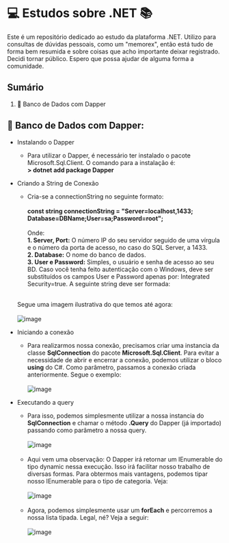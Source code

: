 # 💻 Estudos sobre .NET 📚
Este é um repositório dedicado ao estudo da plataforma .NET. Utilizo para consultas de dúvidas pessoais, como um "memorex", então está tudo de forma bem resumida e sobre coisas que acho importante deixar registrado. Decidi tornar público. Espero que possa ajudar de alguma forma a comunidade.

## Sumário
1. 💾 Banco de Dados com Dapper

## 💾 Banco de Dados com Dapper:
- Instalando o Dapper
  - Para utilizar o Dapper, é necessário ter instalado o pacote Microsoft.Sql.Client. O comando para a instalação é:<br>
 <b> > dotnet add package Dapper </b>
- Criando a String de Conexão
  - Cria-se a connectionString no seguinte formato: <br><br>
<b>const string connectionString = "Server=localhost,1433; Database=DBName;User=sa;Password=root";</b><br><br>
Onde: <br>
  <b>1. Server, Port:</b> O número IP do seu servidor seguido de uma vírgula e o número da porta de acesso, no caso do SQL Server, a 1433.<br>
  <b>2. Database:</b> O nome do banco de dados.<br>
  <b>3. User e Password:</b> Simples, o usuário e senha de acesso ao seu BD. Caso você tenha feito autenticação com o Windows, deve ser substituídos os campos User e Password apenas por: Integrated Security=true. A seguinte string deve ser formada: <br><br>
  
  Segue uma imagem ilustrativa do que temos até agora: <br><br>
  ![image](https://user-images.githubusercontent.com/65985740/218146194-51558e24-557e-43a6-ad2b-063b7ef449ff.png)
  
- Iniciando a conexão
  - Para realizarmos nossa conexão, precisamos criar uma instancia da classe <b>SqlConnection</b> do pacote <b>Microsoft.Sql.Client</b>. Para evitar a necessidade de abrir e encerrar a conexão, podemos utilizar o bloco <b>using</b> do C#. Como parâmetro, passamos a conexão criada anteriormente. Segue o exemplo: <br><br>
![image](https://user-images.githubusercontent.com/65985740/218195473-4d5324b0-d272-416f-8658-ead4cb689ee1.png)

- Executando a query
  - Para isso, podemos simplesmente utilizar a nossa instancia do <b>SqlConnection</b> e chamar o método <b>.Query</b> do Dapper (já importado) passando como parâmetro a nossa query.<br><br>
![image](https://user-images.githubusercontent.com/65985740/218197595-b8ac2acb-b387-4cc3-a673-bea917608d67.png)<br><br>
  - Aqui vem uma observação: O Dapper irá retornar um IEnumerable do tipo dynamic nessa execução. Isso irá facilitar nosso trabalho de diversas formas. Para obtermos mais vantagens, podemos tipar nosso IEnumerable para o tipo de categoria. Veja:<br><br>
 ![image](https://user-images.githubusercontent.com/65985740/218198851-e8bc7960-ce7f-4218-b0e6-612b07c9e8cc.png)<br><br>
  - Agora, podemos simplesmente usar um <b>forEach</b> e percorremos a nossa lista tipada. Legal, né? Veja a seguir:<br><br>
 ![image](https://user-images.githubusercontent.com/65985740/218200501-7c2dce6a-4080-4556-bfb3-deb61ec6872e.png)

 



